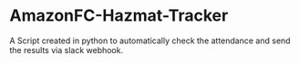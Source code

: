 # AmazonFC-Hazmat-Tracker
A Script created in python to automatically check the attendance and send the results via slack webhook. 
